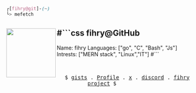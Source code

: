 

```css
┌[fihry@git]-(~)
└> mefetch
```
 

<div style="display:block;text-align:left"><img align="left" src="https://avatars.githubusercontent.com/u/4604537?s=200&v=4" border="0" style="width:130px;">
  
  #```css
  fihry@GitHub
  -----------------
  Name: fihry
  Languages: ["go", "C", "Bash", "Js"]
  Intrests: ["MERN stack", "Linux","IT"]
  #```
</div>



<br />
<p align="center">
  <samp>
    $  <a href="https://gist.github.com/fihry" target="_blank">gists</a> .
    <a href="https://fihry.me" target="_blank">Profile</a> .
    <a href="https://twitter.com/EFihry" target="_blank">x</a> .
    <a href="https://discordapp.com/users/940783956746461244" target="_blank">discord</a> .
    <a href="https://github.com/fihry" target="_blank">fihry project</a> $
  </samp>
</p>





